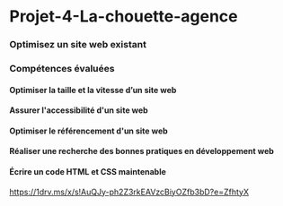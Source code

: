 # Projet-4-La-chouette-agence

### Optimisez un site web existant

### Compétences évaluées
#### Optimiser la taille et la vitesse d’un site web
#### Assurer l'accessibilité d'un site web
#### Optimiser le référencement d'un site web
#### Réaliser une recherche des bonnes pratiques en développement web
#### Écrire un code HTML et CSS maintenable

https://1drv.ms/x/s!AuQJy-ph2Z3rkEAVzcBiyOZfb3bD?e=ZfhtyX
